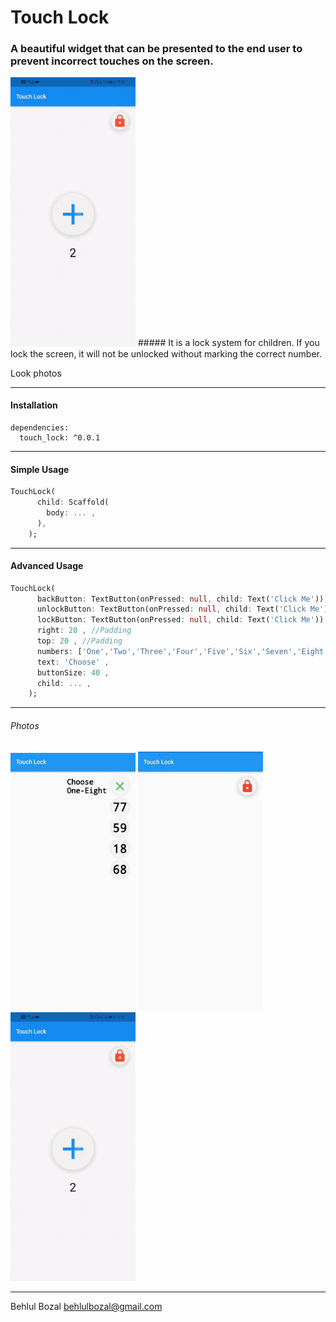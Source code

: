 


# Touch Lock
###  A beautiful widget that can be presented to the end user to prevent incorrect touches on the screen.

<img src="assets/usage.gif" alt="drawing" width="200"/> 
##### It is a lock system for children. If you lock the screen, it will not be unlocked without marking the correct number.



Look photos

------------


#### Installation 

    dependencies:
      touch_lock: ^0.0.1

------------

#### Simple Usage

```dart
TouchLock(
      child: Scaffold(
        body: ... ,
      ),
    );
```

------------


#### Advanced Usage


```dart
TouchLock(
      backButton: TextButton(onPressed: null, child: Text('Click Me')) ,
      unlockButton: TextButton(onPressed: null, child: Text('Click Me')) ,
      lockButton: TextButton(onPressed: null, child: Text('Click Me'))... ,
      right: 20 , //Padding
      top: 20 , //Padding
      numbers: ['One','Two','Three','Four','Five','Six','Seven','Eight','Nine'] ,
      text: 'Choose' ,
      buttonSize: 40 ,
      child: ... ,
    );
```

------------

###### Photos
<img src="assets/1.jpeg" alt="drawing" width="200"/> <img src="assets/2.jpeg" alt="drawing" width="200"/> <img src="assets/usage.gif" alt="drawing" width="200"/>

------------

Behlul Bozal 
behlulbozal@gmail.com
